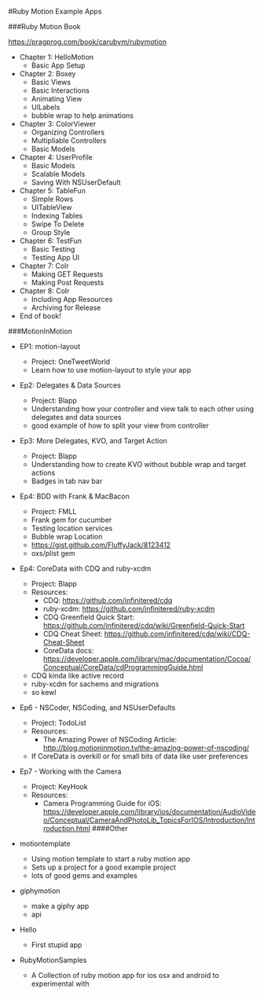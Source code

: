 #Ruby Motion Example Apps

###Ruby Motion Book

https://pragprog.com/book/carubym/rubymotion

- Chapter 1: HelloMotion
  - Basic App Setup
- Chapter 2: Boxey
  - Basic Views
  - Basic Interactions
  - Animating View
  - UILabels
  - bubble wrap to help animations
- Chapter 3: ColorViewer
  - Organizing Controllers
  - Multipliable Controllers
  - Basic Models
- Chapter 4: UserProfile
  - Basic Models
  - Scalable Models
  - Saving With NSUserDefault
- Chapter 5: TableFun
  - Simple Rows
  - UITableView
  - Indexing Tables
  - Swipe To Delete
  - Group Style
- Chapter 6: TestFun
  - Basic Testing
  - Testing App UI
- Chapter 7: Colr
  - Making GET Requests
  - Making Post Requests
- Chapter 8: Colr
  - Including App Resources
  - Archiving for Release
- End of book!


###MotionInMotion

- EP1: motion-layout
  - Project: OneTweetWorld
  - Learn how to use motion-layout to style your app
- Ep2: Delegates & Data Sources
  - Project: Blapp
  - Understanding how your controller and view talk to each other using delegates and data sources
  - good example of how to split your view from controller
- Ep3: More Delegates, KVO, and Target Action
  - Project: Blapp
  - Understanding how to create KVO without bubble wrap and target actions
  - Badges in tab nav bar
- Ep4: BDD with Frank & MacBacon
  - Project: FMLL
  - Frank gem for cucumber
  - Testing location services
  - Bubble wrap Location
  - https://gist.github.com/FluffyJack/8123412
  - oxs/plist gem
- Ep4: CoreData with CDQ and ruby-xcdm
  - Project: Blapp
  - Resources:
    - CDQ: https://github.com/infinitered/cdq
    - ruby-xcdm: https://github.com/infinitered/ruby-xcdm
    - CDQ Greenfield Quick Start: https://github.com/infinitered/cdq/wiki/Greenfield-Quick-Start
    - CDQ Cheat Sheet: https://github.com/infinitered/cdq/wiki/CDQ-Cheat-Sheet
    - CoreData docs: https://developer.apple.com/library/mac/documentation/Cocoa/Conceptual/CoreData/cdProgrammingGuide.html
  - CDQ kinda like active record
  - ruby-xcdm for sachems and migrations
  - so kewl
- Ep6 - NSCoder, NSCoding, and NSUserDefaults
  - Project: TodoList
  - Resources:
    - The Amazing Power of NSCoding Article: http://blog.motioninmotion.tv/the-amazing-power-of-nscoding/
  - If CoreData is overkill or for small bits of data like user preferences
- Ep7 - Working with the Camera
  - Project: KeyHook
  - Resources:
    - Camera Programming Guide for iOS: https://developer.apple.com/library/ios/documentation/AudioVideo/Conceptual/CameraAndPhotoLib_TopicsForIOS/Introduction/Introduction.html
####Other

- motiontemplate
  - Using motion template to start a ruby motion app
  - Sets up a project for a good example project
  - lots of good gems and examples
- giphymotion
  - make a giphy app
  - api
- Hello
  - First stupid app
- RubyMotionSamples
  - A Collection of ruby motion app for ios osx and android to experimental with
